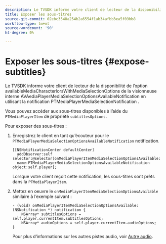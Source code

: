 ```yaml
---
description: Le TVSDK informe votre client de lecteur de la disponibilité de l’option availableMediaCharacterlorsWithMediaSelectionOptions de la visionneuse interne AVAediaPlayerMediaSelectionOptionsAvailableNotification en utilisant la notification PTMediaPlayerMediaSelectionNotification .
title: Exposer les sous-titres
source-git-commit: 02ebc3548a254b2a6554f1ab34afbb3ea5f09bb8
workflow-type: tm+mt
source-wordcount: '90'
ht-degree: 0%

---
```


# Exposer les sous-titres {#expose-subtitles}

Le TVSDK informe votre client de lecteur de la disponibilité de l’option availableMediaCharacterlorsWithMediaSelectionOptions de la visionneuse interne AVAediaPlayerMediaSelectionOptionsAvailableNotification en utilisant la notification PTMediaPlayerMediaSelectionNotification .

Vous pouvez accéder aux sous-titres disponibles à l’aide du `PTMediaPlayerItem` de propriété `subtitlesOptions`.

Pour exposer des sous-titres :

1. Enregistrez le client en tant qu’écouteur pour le `PTMediaPlayerMediaSelectionOptionsAvailableNotification` notification.

   ```
   [[NSNotificationCenter defaultCenter]  
     addObserver:self selector:@selector(onMediaPlayerItemMediaSelectionOptionsAvailable:)  
     name:PTMediaPlayerMediaSelectionOptionsAvailableNotification object:self.player];
   ```

   Lorsque votre client reçoit cette notification, les sous-titres sont prêts dans la `PTMediaPlayerItem`.
1. Mettez en oeuvre le `onMediaPlayerItemMediaSelectionOptionsAvailable` similaire à l’exemple suivant :

   ```
   - (void) onMediaPlayerItemMediaSelectionOptionsAvailable:(NSNotification *) notification { 
       NSArray* subtitlesOptions = self.player.currentItem.subtitlesOptions; 
       NSArray* audioOptions = self.player.currentItem.audioOptions; 
   }
   ```

   Pour plus d’informations sur les autres pistes audio, voir  [Autre audio](../alternate-audio/c-psdk-ios-1.4-alternate-audio.md).
